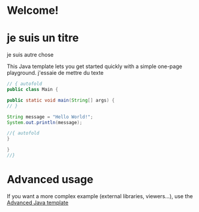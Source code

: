 # Welcome!

# je suis un titre 

je suis autre chose

This Java template lets you get started quickly with a simple one-page playground.
j'essaie de mettre du texte

```java runnable
// { autofold
public class Main {

public static void main(String[] args) {
// }

String message = "Hello World!";
System.out.println(message);

//{ autofold
}

}
//}
```

# Advanced usage

If you want a more complex example (external libraries, viewers...), use the [Advanced Java template](https://tech.io/select-repo/385)
